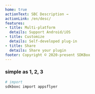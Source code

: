 ```yaml
---
home: true
actionText: SBC Description →
actionLink: /en/desc/
features:
- title: Multi-platform
  details: Support Android/iOS
- title: Customize
  details: Self-developed plug-in
- title: Share
  details: Share your plugin
footer: Copyright © 2020-present SDKBox
---
```


### simple as 1, 2, 3

``` bash
# import
sdkboxc import appsflyer
```
